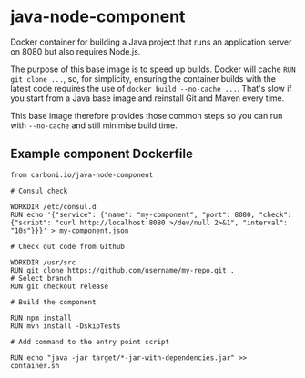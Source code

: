 # java-node-component

Docker container for building a Java project that runs an application server on 8080 but also requires Node.js.

The purpose of this base image is to speed up builds. Docker will cache `RUN git clone ...`, so, for simplicity, ensuring the container builds with the latest code requires the use of `docker build --no-cache ...`. That's slow if you start from a Java base image and reinstall Git and Maven every time.

This base image therefore provides those common steps so you can run with `--no-cache` and still minimise build time.

## Example component Dockerfile

```
from carboni.io/java-node-component

# Consul check

WORKDIR /etc/consul.d
RUN echo '{"service": {"name": "my-component", "port": 8080, "check": {"script": "curl http://localhost:8080 >/dev/null 2>&1", "interval": "10s"}}}' > my-component.json

# Check out code from Github

WORKDIR /usr/src
RUN git clone https://github.com/username/my-repo.git .
# Select branch
RUN git checkout release

# Build the component

RUN npm install
RUN mvn install -DskipTests

# Add command to the entry point script

RUN echo "java -jar target/*-jar-with-dependencies.jar" >> container.sh
